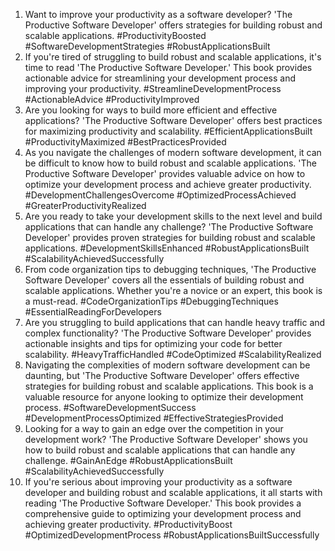 1. Want to improve your productivity as a software developer? 'The Productive Software Developer' offers strategies for building robust and scalable applications. #ProductivityBoosted #SoftwareDevelopmentStrategies #RobustApplicationsBuilt
2. If you're tired of struggling to build robust and scalable applications, it's time to read 'The Productive Software Developer.' This book provides actionable advice for streamlining your development process and improving your productivity. #StreamlineDevelopmentProcess #ActionableAdvice #ProductivityImproved
3. Are you looking for ways to build more efficient and effective applications? 'The Productive Software Developer' offers best practices for maximizing productivity and scalability. #EfficientApplicationsBuilt #ProductivityMaximized #BestPracticesProvided
4. As you navigate the challenges of modern software development, it can be difficult to know how to build robust and scalable applications. 'The Productive Software Developer' provides valuable advice on how to optimize your development process and achieve greater productivity. #DevelopmentChallengesOvercome #OptimizedProcessAchieved #GreaterProductivityRealized
5. Are you ready to take your development skills to the next level and build applications that can handle any challenge? 'The Productive Software Developer' provides proven strategies for building robust and scalable applications. #DevelopmentSkillsEnhanced #RobustApplicationsBuilt #ScalabilityAchievedSuccessfully
6. From code organization tips to debugging techniques, 'The Productive Software Developer' covers all the essentials of building robust and scalable applications. Whether you're a novice or an expert, this book is a must-read. #CodeOrganizationTips #DebuggingTechniques #EssentialReadingForDevelopers
7. Are you struggling to build applications that can handle heavy traffic and complex functionality? 'The Productive Software Developer' provides actionable insights and tips for optimizing your code for better scalability. #HeavyTrafficHandled #CodeOptimized #ScalabilityRealized
8. Navigating the complexities of modern software development can be daunting, but 'The Productive Software Developer' offers effective strategies for building robust and scalable applications. This book is a valuable resource for anyone looking to optimize their development process. #SoftwareDevelopmentSuccess #DevelopmentProcessOptimized #EffectiveStrategiesProvided
9. Looking for a way to gain an edge over the competition in your development work? 'The Productive Software Developer' shows you how to build robust and scalable applications that can handle any challenge. #GainAnEdge #RobustApplicationsBuilt #ScalabilityAchievedSuccessfully
10. If you're serious about improving your productivity as a software developer and building robust and scalable applications, it all starts with reading 'The Productive Software Developer.' This book provides a comprehensive guide to optimizing your development process and achieving greater productivity. #ProductivityBoost #OptimizedDevelopmentProcess #RobustApplicationsBuiltSuccessfully
